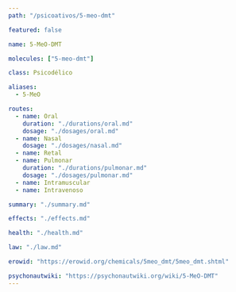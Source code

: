 ```yaml
---
path: "/psicoativos/5-meo-dmt"

featured: false

name: 5-MeO-DMT

molecules: ["5-meo-dmt"]

class: Psicodélico

aliases: 
  - 5-MeO

routes:
  - name: Oral
    duration: "./durations/oral.md"
    dosage: "./dosages/oral.md" 
  - name: Nasal
    dosage: "./dosages/nasal.md"
  - name: Retal
  - name: Pulmonar
    duration: "./durations/pulmonar.md"
    dosage: "./dosages/pulmonar.md"
  - name: Intramuscular
  - name: Intravenoso

summary: "./summary.md"

effects: "./effects.md"

health: "./health.md"

law: "./law.md"

erowid: "https://erowid.org/chemicals/5meo_dmt/5meo_dmt.shtml"

psychonautwiki: "https://psychonautwiki.org/wiki/5-MeO-DMT"
---
```

